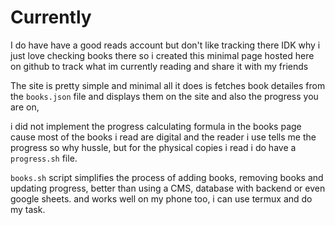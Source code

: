 # Currently


I do have have a good reads account but don't like tracking there IDK why i just love checking books there
so i created this minimal page hosted here on github to track what im currently reading and share it with my friends

The site is pretty simple and minimal all it does is fetches book detailes from the ```books.json``` file and displays them on the site and also the progress you are on, 

i did not implement the progress calculating formula in the books page cause most of the books i read are digital and 
the reader i use tells me the progress so why hussle, but for the physical copies i read i do have a ```progress.sh``` file.


```books.sh``` script simplifies the process of adding books, removing books and updating progress, better than using a CMS, database with backend or even google sheets. and works well on my phone too, i can use termux and do my task. 
